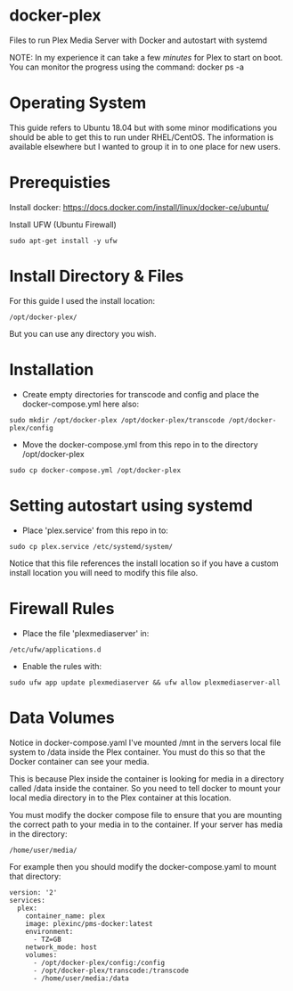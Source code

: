 # docker-plex
Files to run Plex Media Server with Docker and autostart with systemd

NOTE: In my experience it can take a few *minutes* for Plex to start on boot. You can monitor the progress using the command: docker ps -a

# Operating System
This guide refers to Ubuntu 18.04 but with some minor modifications you should be able to get this to run under RHEL/CentOS. The information is available elsewhere but I wanted to group it in to one place for new users.

# Prerequisties
Install docker: https://docs.docker.com/install/linux/docker-ce/ubuntu/

Install UFW (Ubuntu Firewall)
```
sudo apt-get install -y ufw
```

# Install Directory & Files
For this guide I used the install location:
```
/opt/docker-plex/
```
But you can use any directory you wish.

# Installation
- Create empty directories for transcode and config and place the docker-compose.yml here also:
```
sudo mkdir /opt/docker-plex /opt/docker-plex/transcode /opt/docker-plex/config
```
- Move the docker-compose.yml from this repo in to the directory /opt/docker-plex
```
sudo cp docker-compose.yml /opt/docker-plex
```

# Setting autostart using systemd
- Place 'plex.service' from this repo in to:
```
sudo cp plex.service /etc/systemd/system/
```
Notice that this file references the install location so if you have a custom install location you will need to modify this file also.

# Firewall Rules
- Place the file 'plexmediaserver' in:
```
/etc/ufw/applications.d
```
- Enable the rules with:
```
sudo ufw app update plexmediaserver && ufw allow plexmediaserver-all
```

# Data Volumes
Notice in docker-compose.yaml I've mounted /mnt in the servers local file system to /data inside the Plex container. You must do this so that the Docker container can see your media.

This is because Plex inside the container is looking for media in a directory called /data inside the container.  So you need to tell docker to mount your local media directory in to the Plex container at this location.

You must modify the docker compose file to ensure that you are mounting the correct path to your media in to the container. If your server has media in the directory:
```
/home/user/media/
```
For example then you should modify the docker-compose.yaml to mount that directory:
```
version: '2'
services:
  plex:
    container_name: plex
    image: plexinc/pms-docker:latest
    environment:
      - TZ=GB
    network_mode: host
    volumes:
      - /opt/docker-plex/config:/config
      - /opt/docker-plex/transcode:/transcode
      - /home/user/media:/data
```
